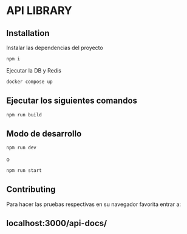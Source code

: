 # API LIBRARY


## Installation

Instalar las dependencias del proyecto

```bash
npm i
```

Ejecutar la DB y Redis

```bash
docker compose up
```

## Ejecutar los siguientes comandos

```bash
npm run build
```
## Modo de desarrollo
```bash
npm run dev
```

o

```bash
npm run start
```

## Contributing

Para hacer las pruebas respectivas en su navegador favorita entrar a:

## localhost:3000/api-docs/

